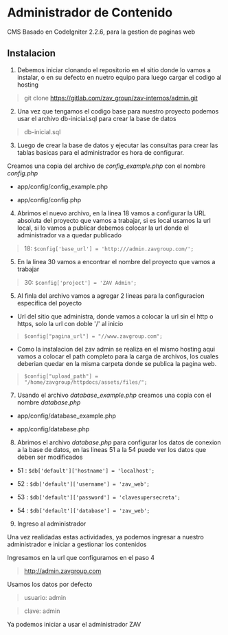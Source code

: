 
# Administrador de Contenido

CMS Basado en CodeIgniter 2.2.6, para la gestion de paginas web
  

## Instalacion

1. Debemos iniciar clonando el repositorio en el sitio donde lo vamos a instalar, o en su defecto en nuetro equipo para luego cargar el codigo al hosting

> git clone https://gitlab.com/zav_group/zav-internos/admin.git
  

2. Una vez que tengamos el codigo base para nuestro proyecto podemos usar el archivo db-inicial.sql para crear la base de datos

> db-inicial.sql
  

3. Luego de crear la base de datos y ejecutar las consultas para crear las tablas basicas para el administrador es hora de configurar.

Creamos una copia del archivo de *config_example.php* con el nombre *config.php*

>>>

* app/config/config_example.php

* app/config/config.php

>>>

4. Abrimos el nuevo archivo, en la linea 18 vamos a configurar la URL absoluta del proyecto que vamos a trabajar, si es local usamos la url local, si lo vamos a publicar debemos colocar la url donde el administrador va a quedar publicado

> 18: `$config['base_url'] = 'http:///admin.zavgroup.com/';`
  

5. En la linea 30 vamos a encontrar el nombre del proyecto que vamos a trabajar

> 30: `$config['project'] = 'ZAV Admin';`
  

5. Al finla del archivo vamos a agregar 2 lineas para la configuracion especifica del poyecto

* Url del sitio que administra, donde vamos a colocar la url sin el http o https, solo la url con doble '/' al inicio

>  `$config["pagina_url"] = "//www.zavgroup.com";`

* Como la instalacion del zav admin se realiza en el mismo hosting aqui vamos a colocar el path completo para la carga de archivos, los cuales deberian quedar en la misma carpeta donde se publica la pagina web.

>  `$config["upload_path"] = "/home/zavgroup/httpdocs/assets/files/";`
  

7. Usando el archivo *database_example.php* creamos una copia con el nombre *database.php*

>>>

* app/config/database_example.php

* app/config/database.php

>>>
  

8. Abrimos el archivo *database.php* para configurar los datos de conexion a la base de datos, en las lineas 51 a la 54 puede ver los datos que deben ser modificados

>>>

* 51 : `$db['default']['hostname'] = 'localhost';`

* 52 : `$db['default']['username'] = 'zav_web';`

* 53 : `$db['default']['password'] = 'clavesupersecreta';`

* 54 : `$db['default']['database'] = 'zav_web';`

>>>
  

9. Ingreso al administrador

Una vez realidadas estas actividades, ya podemos ingresar a nuestro administrador e iniciar a gestionar los contenidos

Ingresamos en la url que configuramos en el paso 4

> http://admin.zavgroup.com

Usamos los datos por defecto

> usuario: admin

> clave: admin

Ya podemos iniciar a usar el administrador ZAV